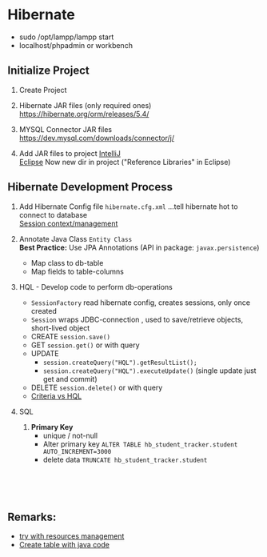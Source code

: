 # Hibernate

- sudo /opt/lampp/lampp start  
- localhost/phpadmin or workbench

## Initialize Project
1. Create Project  

1. Hibernate JAR files (only required ones)  
https://hibernate.org/orm/releases/5.4/

1. MYSQL Connector JAR files  
https://dev.mysql.com/downloads/connector/j/

1. Add JAR files to project
[IntelliJ](https://stackoverflow.com/questions/1051640/correct-way-to-add-external-jars-lib-jar-to-an-intellij-idea-project)   
[Eclipse](https://stackoverflow.com/questions/3280353/how-to-import-a-jar-in-eclipse)
Now new dir in project ("Reference Libraries" in Eclipse)


## Hibernate Development Process
1. Add Hibernate Config file `hibernate.cfg.xml` ...tell hibernate hot to connect to database  
[Session context/management](https://stackoverflow.com/questions/34859136/using-hibernate-thread-session-context-in-production)

1. Annotate Java Class  `Entity Class`  
**Best Practice:** Use JPA Annotations (API in package: `javax.persistence`)
    - Map class to db-table
    - Map fields to table-columns  
    
1. HQL - Develop code to perform db-operations  
    - `SessionFactory` read hibernate config, creates sessions, only once created
    - `Session` wraps JDBC-connection , used to save/retrieve objects, short-lived object
    - CREATE `session.save()`
    - GET `session.get()` or with query 
    - UPDATE
        - `session.createQuery("HQL").getResultList();`  
        - `session.createQuery("HQL").executeUpdate()`  (single update just get and commit)
    - DELETE `session.delete()` or with query 
    - [Criteria vs HQL](https://sites.google.com/site/anaki808built/hibernate/when-to-use-hql-or-criteria-queries)

1. SQL
    1. **Primary Key**  
        - unique / not-null
        - Alter primary key `ALTER TABLE hb_student_tracker.student AUTO_INCREMENT=3000`
        - delete data `TRUNCATE hb_student_tracker.student`
    
    
    
    

<br>
<br>
<br>

## Remarks:
- [try with resources management](https://docs.oracle.com/javase/tutorial/essential/exceptions/tryResourceClose.html)
- [Create table with java code](https://www.dineshonjava.com/hibernate/hbm2ddl-configuration-and-name/)